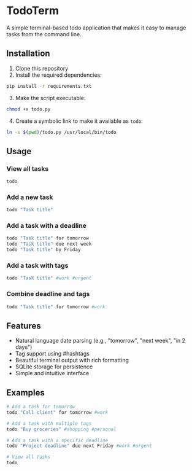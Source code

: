 # TodoTerm

A simple terminal-based todo application that makes it easy to manage tasks from the command line.

## Installation

1. Clone this repository
2. Install the required dependencies:

```bash
pip install -r requirements.txt
```

3. Make the script executable:

```bash
chmod +x todo.py
```

4. Create a symbolic link to make it available as `todo`:

```bash
ln -s $(pwd)/todo.py /usr/local/bin/todo
```

## Usage

### View all tasks

```bash
todo
```

### Add a new task

```bash
todo "Task title"
```

### Add a task with a deadline

```bash
todo "Task title" for tomorrow
todo "Task title" due next week
todo "Task title" by Friday
```

### Add a task with tags

```bash
todo "Task title" #work #urgent
```

### Combine deadline and tags

```bash
todo "Task title" for tomorrow #work
```

## Features

- Natural language date parsing (e.g., "tomorrow", "next week", "in 2 days")
- Tag support using #hashtags
- Beautiful terminal output with rich formatting
- SQLite storage for persistence
- Simple and intuitive interface

## Examples

```bash
# Add a task for tomorrow
todo "Call client" for tomorrow #work

# Add a task with multiple tags
todo "Buy groceries" #shopping #personal

# Add a task with a specific deadline
todo "Project deadline" due next Friday #work #urgent

# View all tasks
todo
```
